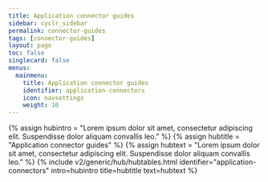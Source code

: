 ```yaml
---
title: Application connector guides
sidebar: cyclr_sidebar
permalink: connector-guides
tags: [connector-guides]
layout: page
toc: false
singlecard: false
menus:
  mainmenu:
    title: Application connector guides
    identifier: application-connectors
    icon: navsettings
    weight: 10
---
```

{% assign hubintro = "Lorem ipsum dolor sit amet, consectetur adipiscing elit. Suspendisse dolor aliquam convallis leo." %}
{% assign hubtitle = "Application connector guides" %}
{% assign hubtext = "Lorem ipsum dolor sit amet, consectetur adipiscing elit. Suspendisse dolor aliquam convallis leo." %}
{% include v2/generic/hub/hubtables.html identifier="application-connectors" intro=hubintro title=hubtitle text=hubtext %}